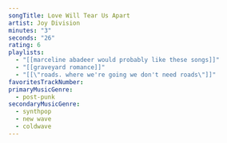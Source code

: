```yaml
---
songTitle: Love Will Tear Us Apart
artist: Joy Division
minutes: "3"
seconds: "26"
rating: 6
playlists:
  - "[[marceline abadeer would probably like these songs]]"
  - "[[graveyard romance]]"
  - "[[\"roads. where we're going we don't need roads\"]]"
favoritesTrackNumber:
primaryMusicGenre:
  - post-punk
secondaryMusicGenre:
  - synthpop
  - new wave
  - coldwave
---
```

